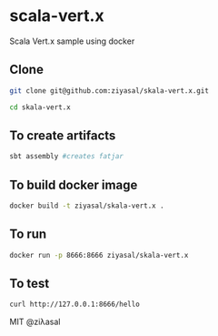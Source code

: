 # scala-vert.x

Scala Vert.x sample using docker

## Clone

```sh
git clone git@github.com:ziyasal/skala-vert.x.git

cd skala-vert.x
```

## To create artifacts

```sh
sbt assembly #creates fatjar
```

## To build  docker image

```sh
docker build -t ziyasal/skala-vert.x .
```

## To run

```sh
docker run -p 8666:8666 ziyasal/skala-vert.x
```

## To test

```sh
curl http://127.0.0.1:8666/hello
```

MIT @ziλasal
